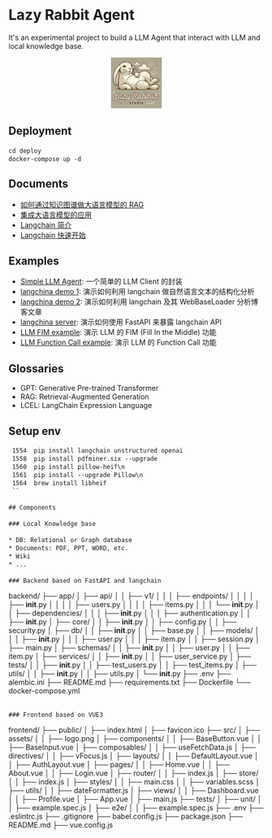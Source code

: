 # Lazy Rabbit Agent

It's an experimental project to build a LLM Agent that interact with LLM and local knowledge base.

<center>
<img src="doc/logo.webp" alt="Image description" width="100">
</center>
 
## Deployment

```shell
cd deploy
docker-compose up -d

```

## Documents

* [如何通过知识图谱做大语言模型的 RAG](doc/graph_rag.md)
* [集成大语言模型的应用](doc/llm_integration.md)
* [Langchain 简介](doc/langchain_overview.md)
* [Langchain 快速开始](doc/langchain_overview.md)

## Examples

* [Simple LLM Agent](example/simple_llm_agent.py): 一个简单的 LLM Client 的封装
* [langchina demo 1](example/langchain_demo_1.py): 演示如何利用 langchain 做自然语言文本的结构化分析
* [langchina demo 2](example/langchain_demo_2.py): 演示如何利用 langchain 及其 WebBaseLoader 分析博客文章
* [langchina server](example/langchain_demo_2.py): 演示如何使用 FastAPI 来暴露 langchain API
* [LLM FIM example](example/llm_fim_exam.py): 演示 LLM 的 FIM (Fill In the Middle) 功能
* [LLM Function Call example](example/llm_function_call.py): 演示 LLM 的 Function Call 功能


## Glossaries

* GPT: Generative Pre-trained Transformer
* RAG: Retrieval-Augmented Generation
* LCEL: LangChain Expression Language


## Setup env

```shell
 1554  pip install langchain unstructured openai
 1558  pip install pdfminer.six --upgrade
 1560  pip install pillow-heif\n
 1561  pip install --upgrade Pillow\n
 1564  brew install libheif
 ``

## Components

### Local Knowledge base

* DB: Relational or Graph database
* Documents: PDF, PPT, WORD, etc.
* Wiki
* ...

### Backend based on FastAPI and langchain

```

backend/
├── app/
│   ├── api/
│   │   ├── v1/
│   │   │   ├── endpoints/
│   │   │   │   ├── __init__.py
│   │   │   │   ├── users.py
│   │   │   │   ├── items.py
│   │   │   └── __init__.py
│   │   ├── dependencies/
│   │   │   ├── __init__.py
│   │   │   ├── authentication.py
│   │   ├── __init__.py
│   ├── core/
│   │   ├── __init__.py
│   │   ├── config.py
│   │   ├── security.py
│   ├── db/
│   │   ├── __init__.py
│   │   ├── base.py
│   │   ├── models/
│   │   │   ├── __init__.py
│   │   │   ├── user.py
│   │   │   ├── item.py
│   │   ├── session.py
│   ├── main.py
│   ├── schemas/
│   │   ├── __init__.py
│   │   ├── user.py
│   │   ├── item.py
│   ├── services/
│   │   ├── __init__.py
│   │   ├── user_service.py
│   ├── tests/
│   │   ├── __init__.py
│   │   ├── test_users.py
│   │   ├── test_items.py
│   ├── utils/
│   │   ├── __init__.py
│   │   ├── utils.py
│   └── __init__.py
├── .env
├── alembic.ini
├── README.md
├── requirements.txt
├── Dockerfile
└── docker-compose.yml

```

### Frontend based on VUE3

```
frontend/
├── public/
│   ├── index.html
│   ├── favicon.ico
├── src/
│   ├── assets/
│   │   ├── logo.png
│   ├── components/
│   │   ├── BaseButton.vue
│   │   ├── BaseInput.vue
│   ├── composables/
│   │   ├── useFetchData.js
│   ├── directives/
│   │   ├── vFocus.js
│   ├── layouts/
│   │   ├── DefaultLayout.vue
│   │   ├── AuthLayout.vue
│   ├── pages/
│   │   ├── Home.vue
│   │   ├── About.vue
│   │   ├── Login.vue
│   ├── router/
│   │   ├── index.js
│   ├── store/
│   │   ├── index.js
│   ├── styles/
│   │   ├── main.css
│   │   ├── variables.scss
│   ├── utils/
│   │   ├── dateFormatter.js
│   ├── views/
│   │   ├── Dashboard.vue
│   │   ├── Profile.vue
│   ├── App.vue
│   ├── main.js
├── tests/
│   ├── unit/
│   │   ├── example.spec.js
│   ├── e2e/
│   │   ├── example.spec.js
├── .env
├── .eslintrc.js
├── .gitignore
├── babel.config.js
├── package.json
├── README.md
├── vue.config.js

```
